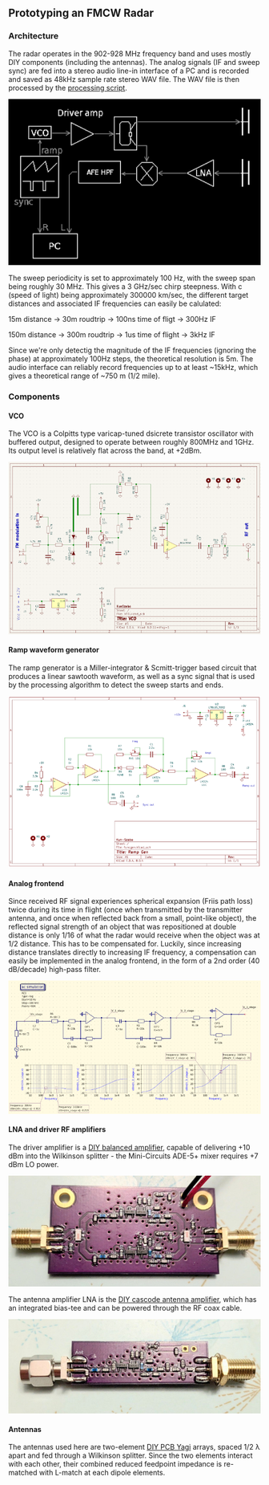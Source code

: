 ## Prototyping an FMCW Radar

### Architecture

The radar operates in the 902-928 MHz frequency band and uses mostly DIY components (including the antennas). The analog signals (IF and sweep sync) are fed into a stereo audio line-in interface of a PC and is recorded and saved as 48kHz sample rate stereo WAV file. The WAV file is then processed by the [processing script](https://github.com/szoftveres/RF_Microwave/tree/main/radar/fmcw_process.m).

![arch](arch.png)

The sweep periodicity is set to approximately 100 Hz, with the sweep span being roughly 30 MHz. This gives a 3 GHz/sec chirp steepness. With c (speed of light) being approximately 300000 km/sec, the different target distances and associated IF frequencies can easily be calulated:

15m distance -> 30m roudtrip -> 100ns time of fligt -> 300Hz IF

150m distance -> 300m roudtrip -> 1us time of flight -> 3kHz IF

Since we're only detectig the magnitude of the IF frequencies (ignoring the phase) at approximately 100Hz steps, the theoretical resolution is 5m. 
The audio interface can reliably record frequencies up to at least ~15kHz, which gives a theoretical range of ~750 m (1/2 mile).

### Components

#### VCO

The VCO is a Colpitts type varicap-tuned dsicrete transistor oscillator with buffered output, designed to operate between roughly 800MHz and 1GHz. Its output level is relatively flat across the band, at +2dBm.

![VCO_schem](VCO_schem.png)

#### Ramp waveform generator

The ramp generator is a Miller-integrator & Scmitt-trigger based circuit that produces a linear sawtooth waveform, as well as a sync signal that is used by the processing algorithm to detect the sweep starts and ends.

![ramp_gen_schem](ramp_gen_schem.png)

#### Analog frontend

Since received RF signal experiences spherical expansion (Friis path loss) twice during its time in flight (once when transmitted by the transmitter antenna, and once when reflected back from a small, point-like object), the reflected signal strength of an object that was repositioned at double distance is only 1/16 of what the radar would receive when the object was at 1/2 distance. This has to be compensated for.
Luckily, since increasing distance translates directly to increasing IF frequency, a compensation can easily be implemented in the analog frontend, in the form of a 2nd order (40 dB/decade) high-pass filter.

![analog_frontend_schem](analog_frontend_schem.png)

#### LNA and driver RF amplifiers

The driver amplifier is a [DIY balanced amplifier](https://github.com/szoftveres/RF_Microwave/tree/main/Amplifier/cascode), capable of delivering +10 dBm into the Wilkinson splitter - the Mini-Circuits ADE-5+ mixer requires +7 dBm LO power.

![driver](https://github.com/szoftveres/RF_Microwave/blob/main/Amplifier/cascode/balanced_photo.jpg)

The antenna amplifier LNA is the [DIY cascode antenna amplifier](https://github.com/szoftveres/RF_Microwave/tree/main/Amplifier/cascode), which has an integrated bias-tee and can be powered through the RF coax cable.

![lna](https://github.com/szoftveres/RF_Microwave/blob/main/Amplifier/cascode/cascode_photo.jpg)

#### Antennas

The antennas used here are two-element [DIY PCB Yagi](https://github.com/szoftveres/RF_Microwave/tree/main/em_antenna/915_pcb_yagi) arrays, spaced 1/2 λ apart and fed through a Wilkinson splitter. Since the two elements interact with each other, their combined reduced feedpoint impedance is re-matched with L-match at each dipole elements.



